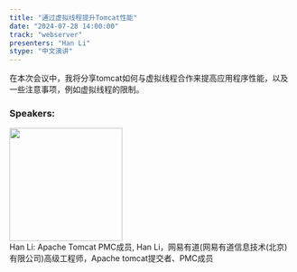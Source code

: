 ```yaml
---
title: "通过虚拟线程提升Tomcat性能"
date: "2024-07-28 14:00:00" 
track: "webserver"
presenters: "Han Li"
stype: "中文演讲"
---
```

在本次会议中，我将分享tomcat如何与虚拟线程合作来提高应用程序性能，以及一些注意事项，例如虚拟线程的限制。
 ### Speakers: 
 <img src="https://sessionize.com/image/107c-400o400o1-GfP4f7EYNKvF7cdDUgbfWH.jpg" width="200" /><br>Han Li: Apache Tomcat PMC成员, Han Li，网易有道(网易有道信息技术(北京)有限公司)高级工程师，Apache tomcat提交者、PMC成员
 <br><br>